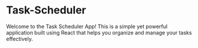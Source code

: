 # Task-Scheduler
Welcome to the Task Scheduler App! This is a simple yet powerful application built using React that helps you organize and manage your tasks effectively.
